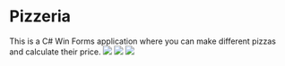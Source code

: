 # Pizzeria
This is a C# Win Forms application where you can make different pizzas and calculate their price.
<img src="https://i.ibb.co/HYVrnBX/image.png">
<img src="https://i.ibb.co/kyy5Hwd/image.png">
<img src="https://i.ibb.co/x5pfnVd/image.png">
